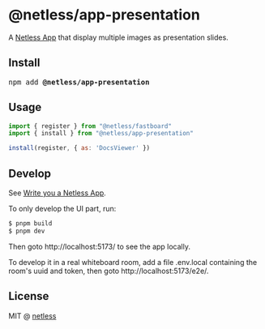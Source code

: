 # @netless/app-presentation

A [Netless App](https://github.com/netless-io/netless-app) that display multiple images as presentation slides.

## Install

<pre>npm add <strong>@netless/app-presentation</strong></pre>

## Usage

```js
import { register } from "@netless/fastboard"
import { install } from "@netless/app-presentation"

install(register, { as: 'DocsViewer' })
```

## Develop

See [Write you a Netless App](https://github.com/netless-io/fastboard/blob/main/docs/en/app.md).

To only develop the UI part, run:

```bash
$ pnpm build
$ pnpm dev
```

Then goto http://localhost:5173/ to see the app locally.

To develop it in a real whiteboard room, add a file .env.local containing the room's uuid and token,
then goto http://localhost:5173/e2e/.

## License

MIT @ [netless](https://github.com/netless-io)
